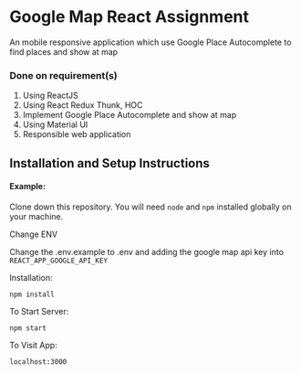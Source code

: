 # Google Map React Assignment

An mobile responsive application which use Google Place Autocomplete to find places and show at map

### Done on requirement(s)
1. Using ReactJS
2. Using React Redux Thunk, HOC
3. Implement Google Place Autocomplete and show at map
4. Using Material UI
5. Responsible web application

## Installation and Setup Instructions

#### Example:  

Clone down this repository. You will need `node` and `npm` installed globally on your machine.  

Change ENV

Change the .env.example to .env and adding the google map api key into `REACT_APP_GOOGLE_API_KEY`

Installation:

`npm install`  

To Start Server:

`npm start`

To Visit App:

`localhost:3000`
